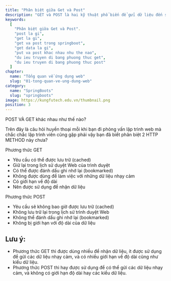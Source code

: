 ```yaml
---
title: "Phân biệt giữa Get và Post"
description: "GET và POST là hai kỹ thuật phổ biến để gửi dữ liệu đến server và browser cần chúng để giao tiếp với server. Hai phương thức này khác biệt ở chỗ phương thức GET thêm dữ liệu được mã hóa vào URI trong khi trong với phương thức POST, dữ liệu được nối vào phần body chứ không phải URI."
keywords:
  [
    "Phân biệt giữa Get và Post".
    "post la gi",
    "get la gi",
    "get va post trong springboot",
    "get data la gi",
    "put va post khac nhau nhu the nao",
    "du ieu truyen di bang phuong thuc get",
    "du ieu truyen di bang phuong thuc post"
  ]
chapter:
  name: "Tổng quan về ứng dụng web"
  slug: "01-tong-quan-ve-ung-dung-web"
category:
  name: "SpringBoots"
  slug: "springboots"
image: https://kungfutech.edu.vn/thumbnail.png
position: 3
---
```


POST VÀ GET khác nhau như thế nào?

Trên đây là câu hỏi huyền thoại mỗi khi bạn đi phỏng vấn lập trình web mà chắc chắc lập trình viên cũng gặp phải vậy bạn đã biết phân biệt 2 HTTP METHOD này chưa?

Phương thức GET
- Yêu cầu có thể được lưu trữ (cached)
- Giữ lại trong lịch sử duyệt Web của trình duyệt
- Có thể được đánh dấu ghi nhớ lại (bookmarked)
- Không được dùng để làm việc với những dữ liệu nhạy cảm
- Có giới hạn về độ dài
- Nên được sử dụng để nhận dữ liệu

Phương thức POST
- Yêu cầu sẽ không bao giờ được lưu trữ (cached)
- Không lưu trữ lại trong lịch sử trình duyệt Web
- Không thể đánh dấu ghi nhớ lại (bookmarked)
- Không bị giới hạn với độ dài của dữ liệu

## Lưu ý:
- Phương thức GET thì được dùng nhiều để nhận dữ liệu, ít được sử dụng để gửi các dữ liệu nhạy cảm,
 và có nhiều giới hạn về độ dài cũng như kiểu dữ liệu.
- Phương thức POST thì hay được sử dụng để có thể gửi các dữ liệu nhạy cảm, và không có giới hạn độ
 dài hay các kiểu dữ liệu.
